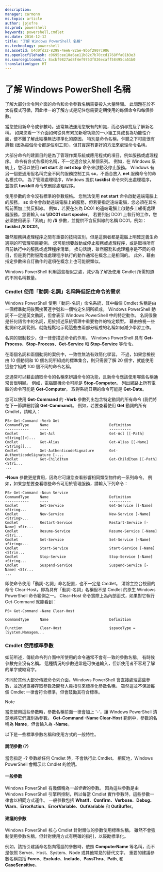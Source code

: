 ```yaml
---
description: 
manager: carmonm
ms.topic: article
author: jpjofre
ms.prod: powershell
keywords: powershell,cmdlet
ms.date: 2016-12-12
title: "了解 Windows PowerShell 名稱"
ms.technology: powershell
ms.assetid: b4d0fd22-8298-4ee6-82ae-9b6f2907c986
ms.openlocfilehash: c0695cee10a6ae11b82c7b70ccd1768ffa01b3e3
ms.sourcegitcommit: 8acbf9827ad8f4ef9753f826ecaff58495ca51b0
translationtype: HT
---
```

# <a name="learning-windows-powershell-names"></a>了解 Windows PowerShell 名稱
了解大部分命令列介面的命令和命令參數名稱需要投入大量時間。 此問題在於不太有模式可循，因此唯一的了解方式是記住您需要定期使用的每個命令和每個參數。

當您使用新命令或參數時，通常無法運用您既有的知識，而必須尋找及了解新名稱。 如果您看一下介面如何從具有累加新增功能的一小組工具成長為功能性介面，便不難了解此結構無法標準化的原因。 特別是命令名稱，乍聽之下可能很有邏輯 (因為每個命令都是個別工具)，但其實還有更好的方法來處理命令名稱。

大部分命令的建置目的是為了管理作業系統或應用程式的項目，例如服務或處理程序。 命令有各式各樣的名稱，不一定適合放入某個系列。 例如，在 Windows 系統上，您可以使用 **net start** 和 **net stop** 命令來啟動及停止服務。 Windows 有另一個更通用但名稱完全不同的服務控制工具 **sc**，不適合放入 **net** 服務命令的命名模式中。 為了管理處理程序，Windows 提供 **tasklist** 命令來列出處理程序，並提供 **taskkill** 命令來刪除處理程序。

使用參數的命令沒有標準的參數規格。 您無法使用 **net start** 命令啟動遠端電腦上的服務。 **sc** 命令會啟動遠端電腦上的服務，但若要指定遠端電腦，您必須在其名稱前面加上雙反斜線。 例如，若要在名為 DC01 的遠端電腦上啟動多工緩衝處理器服務，您要輸入 **sc \\\\DC01 start spooler**。 若要列出 DC01 上執行的工作，您必須使用表示「系統」的 **/S** 參數，並提供不含反斜線的名稱 DC01，例如：**tasklist /S DC01**。

雖然服務與處理程序之間有重要的技術區別，但是這兩者都是電腦上明確定義生命週期的可管理項目範例。 您可能想要啟動或停止服務或處理程序，或是取得所有目前執行中的服務或處理程序清單。 換句話說，雖然服務和處理程序是不同的項目，但是我們對服務或處理程序執行的動作通常在概念上是相同的。 此外，藉由指定參數來自訂動作的選項在概念上也可能很類似。

Windows PowerShell 利用這些相似之處，減少為了解及使用 Cmdlet 所需知道的不同名稱數量。

### <a name="cmdlets-use-verb-noun-names-to-reduce-command-memorization"></a>Cmdlet 使用「動詞-名詞」名稱降低記住命令的需求
Windows PowerShell 使用「動詞-名詞」命名系統，其中每個 Cmdlet 名稱是由一個標準動詞後面接著連字號和一個特定名詞所組成。 Windows PowerShell 動詞不一定是英文動詞，但會表示 Windows PowerShell 中的特定動作。 名詞很像是任何語言中的名詞，用於描述系統管理中重要物件的特定類型。 藉由檢視一些動詞和名詞範例，就能輕鬆地示範這些由兩部分組成的名稱如何減少學習工作。

名詞的限制較少，但一律會描述命令的作用。 Windows PowerShell 具有 **Get-Process**、**Stop-Process**、**Get-Service** 和 **Stop-Service** 等命令。

在兩個名詞和兩個動詞的案例中，一致性無法有效簡化學習。 不過，如果您檢視由 10 個動詞和 10 個名詞所組成的標準集合，則只需要了解 20 個字，就能使用這些字組成 100 個不同的命令名稱。

您通常可以藉由讀取命令的名稱來辨識命令的功能，且新命令應該使用哪些名稱通常會很明顯。 例如，電腦關機命令可能是 **Stop-Computer**。 列出網路上所有電腦的命令可能是 **Get-Computer**。 取得系統日期的命令可能是 **Get-Date**。

您可以使用 **Get-Command** 的 **-Verb** 參數列出包含特定動詞的所有命令 (我們將在下一節詳細討論 **Get-Command**)。 例如，若要查看使用 **Get** 動詞的所有 Cmdlet，請輸入︰

```
PS> Get-Command -Verb Get
CommandType     Name                            Definition
-----------     ----                            ----------
Cmdlet          Get-Acl                         Get-Acl [[-Path] <String[]>]...
Cmdlet          Get-Alias                       Get-Alias [[-Name] <String[]...
Cmdlet          Get-AuthenticodeSignature       Get-AuthenticodeSignature [-...
Cmdlet          Get-ChildItem                   Get-ChildItem [[-Path] <Stri...
...
```

**-Noun** 參數更是實用，因為它可讓您查看影響相同類型物件的一系列命令。 例如，如果您想要查看哪些命令可用於管理服務，請輸入下列命令︰

```
PS> Get-Command -Noun Service
CommandType     Name                            Definition
-----------     ----                            ----------
Cmdlet          Get-Service                     Get-Service [[-Name] <String...
Cmdlet          New-Service                     New-Service [-Name] <String>...
Cmdlet          Restart-Service                 Restart-Service [-Name] <Str...
Cmdlet          Resume-Service                  Resume-Service [-Name] <Stri...
Cmdlet          Set-Service                     Set-Service [-Name] <String>...
Cmdlet          Start-Service                   Start-Service [-Name] <Strin...
Cmdlet          Stop-Service                    Stop-Service [-Name] <String...
Cmdlet          Suspend-Service                 Suspend-Service [-Name] <Str... 
...
```

即使命令使用「動詞-名詞」命名配置，也不一定是 Cmdlet。 清除主控台視窗的命令 Clear-Host，即為具有「動詞-名詞」名稱但不是 Cmdlet 的原生 Windows PowerShell 命令範例之一。 Clear-Host 命令實際上為內部函式，如果對它執行 Get-Command 就能看到︰

```
PS> Get-Command -Name Clear-Host

CommandType     Name                            Definition
-----------     ----                            ----------
Function        Clear-Host                      $spaceType = [System.Managem...
```

### <a name="cmdlets-use-standard-parameters"></a>Cmdlet 使用標準參數
如前所述，傳統命令列介面中所使用的命令通常不會有一致的參數名稱。 有時候參數完全沒有名稱。 這種情況的參數通常是可快速輸入，但新使用者不容易了解的單字或縮寫字。

不同於其他大部分傳統命令列介面，Windows PowerShell 會直接處理這些參數，並透過直接存取參數及開發人員指引來標準化參數名稱。 雖然這並不保證每個 Cmdlet 一律會符合標準，但會鼓勵其符合標準。

> [!NOTE]
> 當您使用這些參數時，參數名稱前面一律會加上 '-'，讓 Windows PowerShell 清楚地將它們識別為參數。 **Get-Command -Name Clear-Host** 範例中，參數的名稱為 **Name**，但會輸入為 -**Name**。

以下是一些標準參數名稱和使用方式的一般特性。

#### <a name="the-help-parameter-"></a>說明參數 (?)
當您指定 **-?** 參數給任何 Cmdlet 時，不會執行此 Cmdlet。 相反地，Windows PowerShell 會顯示此 Cmdlet 的說明。

#### <a name="common-parameters"></a>一般參數
Windows PowerShell 有幾個稱為*一般參數*的參數。 因為這些參數是由 Windows PowerShell 引擎所控制，所以每當 Cmdlet 實作參數時，這些參數一律會以相同方式運作。 一般參數包括 **WhatIf**、**Confirm**、**Verbose**、**Debug**、**Warn**、**ErrorAction**、**ErrorVariable**、**OutVariable** 和 **OutBuffer**。

#### <a name="suggested-parameters"></a>建議的參數
Windows PowerShell 核心 Cmdlet 針對類似的參數使用標準名稱。 雖然不會強制使用參數名稱，但針對使用方式有明確的指引，以鼓勵標準化。

例如，該指引建議命名指向電腦的參數時，依照 **ComputerName** 等名稱，而不是依照 Server、Host、System、Node 或其他常見的替代文字。 重要的建議參數名稱包括 **Force**、**Exclude**、**Include**、**PassThru**、**Path**, 和 **CaseSensitive**。

